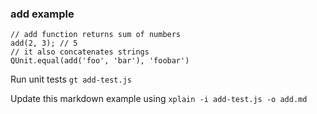 ### add example

    // add function returns sum of numbers
    add(2, 3); // 5
    // it also concatenates strings
    QUnit.equal(add('foo', 'bar'), 'foobar')

Run unit tests `gt add-test.js`

Update this markdown example using `xplain -i add-test.js -o add.md`